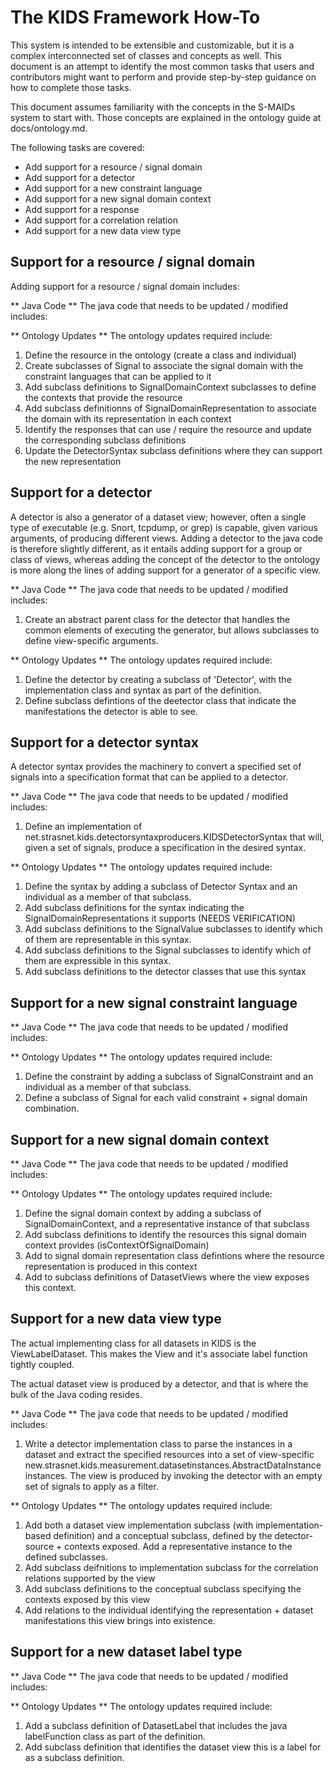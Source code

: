 The KIDS Framework How-To
========

This system is intended to be extensible and customizable, but it is a complex interconnected set of classes and concepts as well. This document is an attempt to identify the most common tasks that users and contributors might want to perform and provide step-by-step guidance on how to complete those tasks.

This document assumes familiarity with the concepts in the S-MAIDs system to start with. Those concepts are explained in the ontology guide at docs/ontology.md.

The following tasks are covered:

* Add support for a resource / signal domain
* Add support for a detector
* Add support for a new constraint language
* Add support for a new signal domain context
* Add support for a response
* Add support for a correlation relation
* Add support for a new data view type

Support for a resource / signal domain
------------------
Adding support for a resource / signal domain includes:

** Java Code **
The java code that needs to be updated / modified includes:

** Ontology Updates **
The ontology updates required include:

1. Define the resource in the ontology (create a class and individual)
2. Create subclasses of Signal to associate the signal domain with the constraint languages that can be applied to it
3. Add subclass definitions to SignalDomainContext subclasses to define the contexts that provide the resource
4. Add subclass definitionns of SignalDomainRepresentation to associate the domain with its representation in each context
5. Identify the responses that can use / require the resource and update the corresponding subclass definitions
6. Update the DetectorSyntax subclass definitions where they can support the new representation

Support for a detector
------------------
A detector is also a generator of a dataset view; however, often a single type of executable (e.g. Snort, tcpdump, or grep) is capable, given various arguments, of producing different views. Adding a detector to the java code is therefore slightly different, as it entails adding support for a group or class of views, whereas adding the concept of the detector to the ontology is more along the lines of adding support for a generator of a specific view.

** Java Code **
The java code that needs to be updated / modified includes:

1. Create an abstract parent class for the detector that handles the common elements of executing the generator, but allows subclasses to define view-specific arguments.


** Ontology Updates **
The ontology updates required include:

1. Define the detector by creating a subclass of 'Detector', with the implementation class and syntax as part of the definition.
2. Define subclass defintions of the deetector class that indicate the manifestations the detector is able to see.


Support for a detector syntax
------------------
A detector syntax provides the machinery to convert a specified set of signals into a specification format that can be applied to a detector.

** Java Code **
The java code that needs to be updated / modified includes:
1. Define an implementation of net.strasnet.kids.detectorsyntaxproducers.KIDSDetectorSyntax that will, given a set of signals, produce a specification in the desired syntax.

** Ontology Updates **
The ontology updates required include:

1. Define the syntax by adding a subclass of Detector Syntax and an individual as a member of that subclass.
2. Add subclass definitions for the syntax indicating the SignalDomainRepresentations it supports (NEEDS VERIFICATION)
3. Add subclass definitions to the SignalValue subclasses to identify which of them are representable in this syntax.
4. Add subclass definitions to the Signal subclasses to identify which of them are expressible in this syntax.
5. Add subclass definitions to the detector classes that use this syntax


Support for a new signal constraint language
------------------
** Java Code **
The java code that needs to be updated / modified includes:

** Ontology Updates **
The ontology updates required include:

1. Define the constraint by adding a subclass of SignalConstraint and an individual as a member of that subclass.
2. Define a subclass of Signal for each valid constraint + signal domain combination.


Support for a new signal domain context
------------------
** Java Code **
The java code that needs to be updated / modified includes:

** Ontology Updates **
The ontology updates required include:

1. Define the signal domain context by adding a subclass of SignalDomainContext, and a representative instance of that subclass
2. Add subclass definitions to identify the resources this signal domain context provides (isContextOfSignalDomain)
3. Add to signal domain representation class defintions where the resource representation is produced in this context
4. Add to subclass definitions of DatasetViews where the view exposes this context.


Support for a new data view type
------------------
The actual implementing class for all datasets in KIDS is the ViewLabelDataset. This makes the View and it's associate label function tightly coupled.

The actual dataset view is produced by a detector, and that is where the bulk of the Java coding resides.

** Java Code **
The java code that needs to be updated / modified includes:

1. Write a detector implementation class to parse the instances in a dataset and extract the specified resources into a set of view-specific new.strasnet.kids.measurement.datasetinstances.AbstractDataInstance instances. The view is produced by invoking the detector with an empty set of signals to apply as a filter.


** Ontology Updates **
The ontology updates required include:

1. Add both a dataset view implementation subclass (with implementation-based definition) and a conceptual subclass, defined by the detector-source + contexts exposed. Add a representative instance to the defined subclasses.
2. Add subclass deifnitions to implementation subclass for the correlation relations supported by the view
3. Add subclass definitions to the conceptual subclass specifying the contexts exposed by this view
4. Add relations to the individual identifying the representation + dataset manifestations this view brings into existence.

Support for a new dataset label type
------------------
** Java Code **
The java code that needs to be updated / modified includes:

** Ontology Updates **
The ontology updates required include:

1. Add a subclass definition of DatasetLabel that includes the java labelFunction class as part of the definition.
2. Add subclass definition that identifies the dataset view this is a label for as a subclass definition. 
